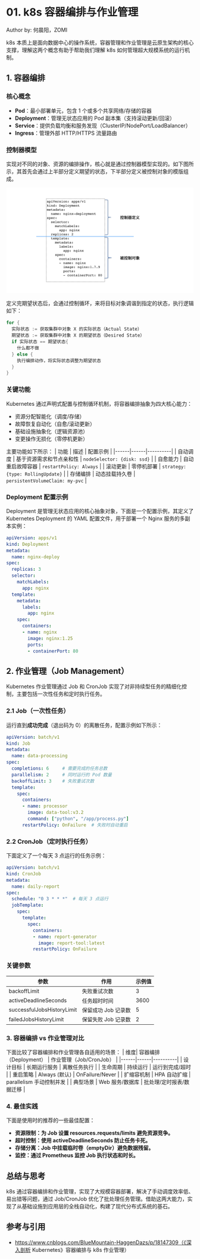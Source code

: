 <!--Copyright © ZOMI 适用于[License](https://github.com/Infrasys-AI/AIInfra)版权许可-->

# 01. k8s 容器编排与作业管理
Author by: 何晨阳，ZOMI

k8s 本质上是面向数据中心的操作系统，容器管理和作业管理是云原生架构的核心支撑，理解这两个概念有助于帮助我们理解 k8s 如何管理超大规模系统的运行机制。

## 1. 容器编排

### 核心概念
- **Pod**：最小部署单元，包含 1 个或多个共享网络/存储的容器
- **Deployment**：管理无状态应用的 Pod 副本集（支持滚动更新/回滚）
- **Service**：提供负载均衡和服务发现（ClusterIP/NodePort/LoadBalancer）
- **Ingress**：管理外部 HTTP/HTTPS 流量路由

### 控制器模型
实现对不同的对象、资源的编排操作，核心就是通过控制器模型实现的。如下图所示，其首先会通过上半部分定义期望的状态，下半部分定义被控制对象的模版组成。

![CRI 架构](./images/01controller.png)

定义完期望状态后，会通过控制循环，来将目标对象调谐到指定的状态，执行逻辑如下：
```go
for {
  实际状态 := 获取集群中对象 X 的实际状态（Actual State）
  期望状态 := 获取集群中对象 X 的期望状态（Desired State）
  if 实际状态 == 期望状态{
    什么都不做
  } else {
    执行编排动作，将实际状态调整为期望状态
  }
}
```

### 关键功能
Kubernetes 通过声明式配置与控制循环机制，将容器编排抽象为四大核心能力：
- 资源分配智能化（调度/存储）
- 故障恢复自动化（自愈/滚动更新）
- 基础设施抽象化（逻辑资源池）
- 变更操作无损化（零停机更新）

主要功能如下所示：
| 功能 | 描述 | 配置示例 |
|------|------|----------|
| 自动调度 | 基于资源需求和节点亲和性 | `nodeSelector: {disk: ssd}` |
| 自愈能力 | 自动重启故障容器 | `restartPolicy: Always` |
| 滚动更新 | 零停机部署 | `strategy: {type: RollingUpdate}` |
| 存储编排 | 动态挂载持久卷 | `persistentVolumeClaim: my-pvc` |

### Deployment 配置示例

Deployment 是管理无状态应用的核心抽象对象，下面是一个配置示例，其定义了 Kubernetes Deployment 的 YAML 配置文件，用于部署一个 Nginx 服务的多副本实例：
```yaml
apiVersion: apps/v1
kind: Deployment
metadata:
  name: nginx-deploy
spec:
  replicas: 3
  selector:
    matchLabels:
      app: nginx
  template:
    metadata:
      labels:
        app: nginx
    spec:
      containers:
      - name: nginx
        image: nginx:1.25
        ports:
        - containerPort: 80
```

## 2. 作业管理（Job Management）

Kubernetes 作业管理通过 Job 和 CronJob 实现了对非持续型任务的精细化控制，主要包括一次性任务和定时执行任务。

### 2.1 Job（一次性任务）
运行直到**成功完成**（退出码为 0）的离散任务，配置示例如下所示：

```yaml
apiVersion: batch/v1
kind: Job
metadata:
  name: data-processing
spec:
  completions: 6     # 需要完成的任务总数
  parallelism: 2     # 同时运行的 Pod 数量
  backoffLimit: 3    # 失败重试次数
  template:
    spec:
      containers:
      - name: processor
        image: data-tool:v3.2
        command: ["python", "/app/process.py"]
      restartPolicy: OnFailure  # 失败时自动重启
```

### 2.2 CronJob（定时执行任务）
下面定义了一个每天 3 点运行的任务示例：
```yaml
apiVersion: batch/v1
kind: CronJob
metadata:
  name: daily-report
spec:
  schedule: "0 3 * * *"  # 每天 3 点运行
  jobTemplate:
    spec:
      template:
        spec:
          containers:
          - name: report-generator
            image: report-tool:latest
          restartPolicy: OnFailure
```

### 关键参数

| 参数| 作用 | 示例值 |
|------|------|----------|
| backoffLimit | 失败重试次数 | 3 |
| activeDeadlineSeconds | 任务超时时间 | 3600 |
| successfulJobsHistoryLimit | 保留成功 Job 记录数 | 5 |
| failedJobsHistoryLimit | 保留失败 Job 记录数 | 2 |

### 3. 容器编排 vs 作业管理对比
下面比较了容器编排和作业管理各自适用的场景：
| 维度| 容器编排（Deployment） | 作业管理（Job/CronJob） |
|------|------|----------|
| 设计目标 | 长期运行服务 | 离散任务执行 |
| 生命周期 | 持续运行 | 运行到完成/超时 |
| 重启策略 | Always (默认) | OnFailure/Never |
| 扩缩容机制 | HPA 自动扩缩 | parallelism 手动控制并发 |
| 典型场景 | Web 服务/数据库 | 批处理/定时报表/数据迁移 |

### 4. 最佳实践

下面是使用时的推荐的一些最佳配置：

- **资源限制：为 Job 设置 resources.requests/limits 避免资源竞争。**
- **超时控制：使用 activeDeadlineSeconds 防止任务卡死。**
- **存储分离：Job 中挂载临时卷（emptyDir）避免数据残留。**
- **监控：通过 Prometheus 监控 Job 执行状态和时长。**

## 总结与思考
k8s 通过容器编排和作业管理，实现了大规模容器部署，解决了手动调度效率低、易出错等问题，通过 Job/CronJob 优化了批处理任务管理。借助这两大能力，实现了从基础设施到应用层的全栈自动化，构建了现代分布式系统的基石。

## 参考与引用
- https://www.cnblogs.com/BlueMountain-HaggenDazs/p/18147309（《深入剖析 Kubernetes》容器编排与 k8s 作业管理）
